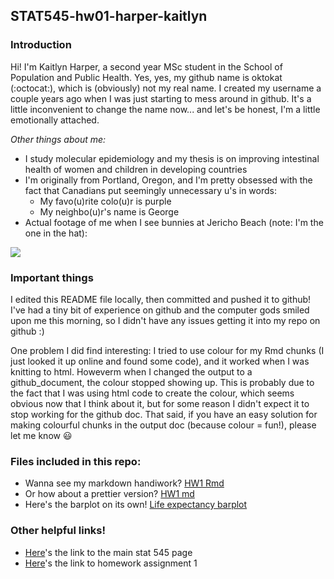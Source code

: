 ## STAT545-hw01-harper-kaitlyn

### Introduction
Hi! I'm Kaitlyn Harper, a second year MSc student in the School of Population and Public Health. Yes, yes, my github name is oktokat (:octocat:), which is (obviously) not my real name. I created my username a couple years ago when I was just starting to mess around in github. It's a little inconvenient to change the name now... and let's be honest, I'm a little emotionally attached.

_Other things about me:_
- I study molecular epidemiology and my thesis is on improving intestinal health of women and children in developing countries
- I'm originally from Portland, Oregon, and I'm pretty obsessed with the fact that Canadians put seemingly unnecessary u's in words:
    + My favo(u)rite colo(u)r is purple
    + My neighbo(u)r's name is George
- Actual footage of me when I see bunnies at Jericho Beach (note: I'm the one in the hat):

![ ](https://imgs.xkcd.com/comics/bun_alert.png)

### Important things
I edited this README file locally, then committed and pushed it to github! I've had a tiny bit of experience on github and the computer gods smiled upon me this morning, so I didn't have any issues getting it into my repo on github :)

One problem I did find interesting: I tried to use colour for my Rmd chunks (I just looked it up online and found some code), and it worked when I was knitting to html. Howeverm when I changed the output to a github_document, the colour stopped showing up. This is probably due to the fact that I was using html code to create the colour, which seems obvious now that I think about it, but for some reason I didn't expect it to stop working for the github doc. That said, if you have an easy solution for making colourful chunks in the output doc (because colour = fun!), please let me know :smiley:

### Files included in this repo:
- Wanna see my markdown handiwork? [HW1 Rmd](https://github.com/oktokat/STAT545-hw01-harper-kaitlyn/blob/master/hw01_gapminder.Rmd)
- Or how about a prettier version? [HW1 md](https://github.com/oktokat/STAT545-hw01-harper-kaitlyn/blob/master/hw01_gapminder.md)
- Here's the barplot on its own! [Life expectancy barplot](https://github.com/oktokat/STAT545-hw01-harper-kaitlyn/blob/master/hw01_gapminder_files/figure-html/plot1-1.png)

### Other helpful links!
- [Here](http://stat545.com/)'s the link to the main stat 545 page
- [Here](http://stat545.com/hw01_edit-README.html)'s the link to homework assignment 1
